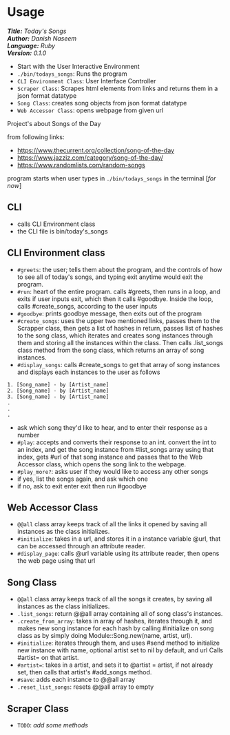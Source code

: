 # Usage

***Title:** Today's Songs*
<br>
***Author:** Danish Naseem*
<br>
***Language:** Ruby*
<br>
***Version:** 0.1.0*

- Start with the User Interactive Environment
- `./bin/todays_songs`: Runs the program
- `CLI Environment Class`: User Interface Controller
- `Scraper Class`: Scrapes html elements from links and returns them in a json format datatype
- `Song Class`: creates song objects from json format datatype
- `Web Accessor Class`: opens webpage from given url

Project's about Songs of the Day

from following links:

- <https://www.thecurrent.org/collection/song-of-the-day>
- <https://www.jazziz.com/category/song-of-the-day/>
- <https://www.randomlists.com/random-songs>

program starts when user types in `./bin/todays_songs` in the terminal [*for now*]

## CLI

- calls CLI Environment class
- the CLI file is bin/today's_songs

## CLI Environment class

- `#greets`: the user; tells them about the program, and the controls of how to see all of today's songs, and typing exit anytime
  would exit the program.
- `#run`: heart of the entire program. calls #greets, then runs in a loop, and exits if user inputs exit, which then it calls #goodbye. Inside the loop, calls #create_songs, according to the user inputs
- `#goodbye`:  prints goodbye message, then exits out of the program
- `#create_songs`: uses the upper two mentioned links,
  passes them to the Scrapper class, then gets a list of hashes in return, passes list of hashes to the song class, which iterates and creates song instances through them and storing all the instances within the class. Then calls .list_songs class method from the song class, which returns an array of song instances.
- `#display_songs`: calls #create_songs to get that array of song instances and displays each instances to the user as follows

```
1. [Song_name] - by [Artist_name]
2. [Song_name] - by [Artist_name]
3. [Song_name] - by [Artist_name]
.
.
.
```

- ask which song they'd like to hear, and to enter their response as a number
- `#play`: accepts and converts their response to an int.
  convert the int to an index, and get the song instance from #list_songs array using that index, gets #url of that song instance and passes that to the Web Accessor class, which opens the song link to the webpage.
- `#play_more?`: asks user if they would like to access any other songs
- if yes, list the songs again, and ask which one
- if no, ask to exit enter exit then run #goodbye

## Web Accessor Class

- `@@all` class array keeps track of all the links it opened by saving all instances as the class initializes.
- `#initialize`: takes in a url, and stores it in a instance variable @url, that can be accessed through an attribute reader.
- `#display_page`: calls @url variable using its attribute reader, then opens the web page using that url

## Song Class

- `@@all` class array keeps track of all the songs it creates, by saving all instances as the class initializes.
- `.list_songs`: return @@all array containing all of song class's instances.
- `.create_from_array`: takes in array of hashes, iterates through it, and makes new song instance for each hash by calling #initialize on song class as by simply doing Module::Song.new(name, artist, url).
- `#initialize`: iterates through them, and uses #send method to initialize new instance with name, optional artist set to nil by default, and url Calls #artist= on that artist.
- `#artist=`: takes in a artist, and sets it to @artist = artist, if not already set, then calls that artist's #add_songs method.
- `#save`: adds each instance to @@all array
- `.reset_list_songs`: resets @@all array to empty

## Scraper Class

- `TODO`: *add some methods*
